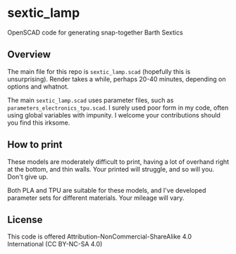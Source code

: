 # sextic_lamp
OpenSCAD code for generating snap-together Barth Sextics

## Overview

The main file for this repo is `sextic_lamp.scad` (hopefully this is unsurprising).  Render takes a while, perhaps 20-40 minutes, depending on options and whatnot.

The main `sextic_lamp.scad` uses parameter files, such as `parameters_electronics_tpu.scad`.  I surely used poor form in my code, often using global variables with impunity.  I welcome your contributions should you find this irksome.

## How to print

These models are moderately difficult to print, having a lot of overhand right at the bottom, and thin walls.  Your printed will struggle, and so will you.  Don't give up.  

Both PLA and TPU are suitable for these models, and I've developed parameter sets for different materials.  Your mileage will vary.

## License

This code is offered Attribution-NonCommercial-ShareAlike 4.0 International (CC BY-NC-SA 4.0)
